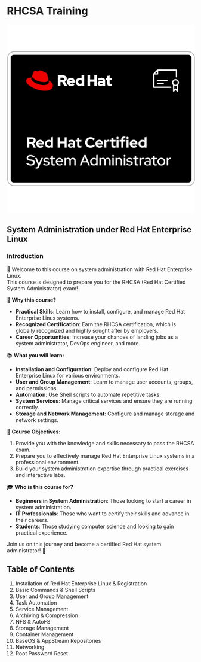 
# RHCSA Training

![Red Hat Logo](images/image.png)

## System Administration under Red Hat Enterprise Linux

### Introduction
👋 Welcome to this course on system administration with Red Hat Enterprise Linux.  
This course is designed to prepare you for the RHCSA (Red Hat Certified System Administrator) exam!

🔧 **Why this course?**
- **Practical Skills**: Learn how to install, configure, and manage Red Hat Enterprise Linux systems.
- **Recognized Certification**: Earn the RHCSA certification, which is globally recognized and highly sought after by employers.
- **Career Opportunities**: Increase your chances of landing jobs as a system administrator, DevOps engineer, and more.

📚 **What you will learn:**
- **Installation and Configuration**: Deploy and configure Red Hat Enterprise Linux for various environments.
- **User and Group Management**: Learn to manage user accounts, groups, and permissions.
- **Automation**: Use Shell scripts to automate repetitive tasks.
- **System Services**: Manage critical services and ensure they are running correctly.
- **Storage and Network Management**: Configure and manage storage and network settings.

🎯 **Course Objectives:**
1. Provide you with the knowledge and skills necessary to pass the RHCSA exam.
2. Prepare you to effectively manage Red Hat Enterprise Linux systems in a professional environment.
3. Build your system administration expertise through practical exercises and interactive labs.

🎓 **Who is this course for?**
- **Beginners in System Administration**: Those looking to start a career in system administration.
- **IT Professionals**: Those who want to certify their skills and advance in their careers.
- **Students**: Those studying computer science and looking to gain practical experience.

Join us on this journey and become a certified Red Hat system administrator! 🚀

## Table of Contents
1. Installation of Red Hat Enterprise Linux & Registration
2. Basic Commands & Shell Scripts
3. User and Group Management
4. Task Automation
5. Service Management
6. Archiving & Compression
7. NFS & AutoFS
8. Storage Management
9. Container Management
10. BaseOS & AppStream Repositories
11. Networking
12. Root Password Reset

